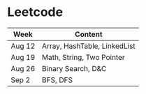 # Leetcode
Week | Content
---- | -------
Aug 12 | Array, HashTable, LinkedList
Aug 19 | Math, String, Two Pointer
Aug 26 | Binary Search, D&C
Sep 2 | BFS, DFS
